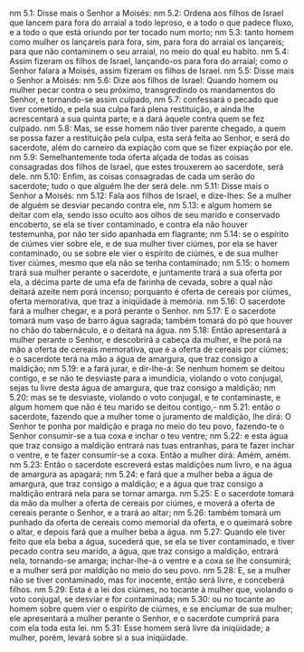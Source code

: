 nm 5.1: Disse mais o Senhor a Moisés:
nm 5.2: Ordena aos filhos de Israel que lancem para fora do arraial a todo leproso, e a todo o que padece fluxo, e a todo o que está oriundo por ter tocado num morto;
nm 5.3: tanto homem como mulher os lançareis para fora, sim, para fora do arraial os lançareis; para que não contaminem o seu arraial, no meio do qual eu habito.
nm 5.4: Assim fizeram os filhos de Israel, lançando-os para fora do arraial; como o Senhor falara a Moisés, assim fizeram os filhos de Israel.
nm 5.5: Disse mais o Senhor a Moisés:
nm 5.6: Dize aos filhos de Israel: Quando homem ou mulher pecar contra o seu próximo, transgredindo os mandamentos do Senhor, e tornando-se assim culpado,
nm 5.7: confessará o pecado que tiver cometido, e pela sua culpa fará plena restituição, e ainda lhe acrescentará a sua quinta parte; e a dará àquele contra quem se fez culpado.
nm 5.8: Mas, se esse homem não tiver parente chegado, a quem se possa fazer a restituição pela culpa, esta será feita ao Senhor, e será do sacerdote, além do carneiro da expiação com que se fizer expiação por ele.
nm 5.9: Semelhantemente toda oferta alçada de todas as coisas consagradas dos filhos de Israel, que estes trouxerem ao sacerdote, será dele.
nm 5.10: Enfim, as coisas consagradas de cada um serão do sacerdote; tudo o que alguém lhe der será dele.
nm 5.11: Disse mais o Senhor a Moisés:
nm 5.12: Fala aos filhos de Israel, e dize-lhes: Se a mulher de alguém se desviar pecando contra ele,
nm 5.13: e algum homem se deitar com ela, sendo isso oculto aos olhos de seu marido e conservado encoberto, se ela se tiver contaminado, e contra ela não houver testemunha, por não ter sido apanhada em flagrante;
nm 5.14: se o espírito de ciúmes vier sobre ele, e de sua mulher tiver ciúmes, por ela se haver contaminado, ou se sobre ele vier o espírito de ciúmes, e de sua mulher tiver ciúmes, mesmo que ela não se tenha contaminado;
nm 5.15: o homem trará sua mulher perante o sacerdote, e juntamente trará a sua oferta por ela, a décima parte de uma efa de farinha de cevada, sobre a qual não deitará azeite nem porá incenso; porquanto é oferta de cereais por ciúmes, oferta memorativa, que traz a iniqüidade à memória.
nm 5.16: O sacerdote fará a mulher chegar, e a porá perante o Senhor.
nm 5.17: E o sacerdote tomará num vaso de barro água sagrada; também tomará do pó que houver no chão do tabernáculo, e o deitará na água.
nm 5.18: Então apresentará a mulher perante o Senhor, e descobrirá a cabeça da mulher, e lhe porá na mão a oferta de cereais memorativa, que é a oferta de cereais por ciúmes; e o sacerdote terá na mão a água de amargura, que traz consigo a maldição;
nm 5.19: e a fará jurar, e dir-lhe-á: Se nenhum homem se deitou contigo, e se não te desviaste para a imundícia, violando o voto conjugal, sejas tu livre desta água de amargura, que traz consigo a maldição;
nm 5.20: mas se te desviaste, violando o voto conjugal, e te contaminaste, e algum homem que não é teu marido se deitou contigo,-
nm 5.21: então o sacerdote, fazendo que a mulher tome o juramento de maldição, lhe dirá: O Senhor te ponha por maldição e praga no meio do teu povo, fazendo-te o Senhor consumir-se a tua coxa e inchar o teu ventre;
nm 5.22: e esta água que traz consigo a maldição entrará nas tuas entranhas, para te fazer inchar o ventre, e te fazer consumir-se a coxa. Então a mulher dirá: Amém, amém.
nm 5.23: Então o sacerdote escreverá estas maldições num livro, e na água de amargura as apagará;
nm 5.24: e fará que a mulher beba a água de amargura, que traz consigo a maldição; e a água que traz consigo a maldição entrará nela para se tornar amarga.
nm 5.25: E o sacerdote tomará da mão da mulher a oferta de cereais por ciúmes, e moverá a oferta de cereais perante o Senhor, e a trará ao altar;
nm 5.26: também tomará um punhado da oferta de cereais como memorial da oferta, e o queimará sobre o altar, e depois fará que a mulher beba a água.
nm 5.27: Quando ele tiver feito que ela beba a água, sucederá que, se ela se tiver contaminado, e tiver pecado contra seu marido, a água, que traz consigo a maldição, entrará nela, tornando-se amarga; inchar-lhe-á o ventre e a coxa se lhe consumirá; e a mulher será por maldição no meio do seu povo.
nm 5.28: E, se a mulher não se tiver contaminado, mas for inocente, então será livre, e conceberá filhos.
nm 5.29: Esta é a lei dos ciúmes, no tocante à mulher que, violando o voto conjugal, se desviar e for contaminada;
nm 5.30: ou no tocante ao homem sobre quem vier o espírito de ciúmes, e se enciumar de sua mulher; ele apresentará a mulher perante o Senhor, e o sacerdote cumprirá para com ela toda esta lei.
nm 5.31: Esse homem será livre da iniqüidade; a mulher, porém, levará sobre si a sua iniqüidade.
